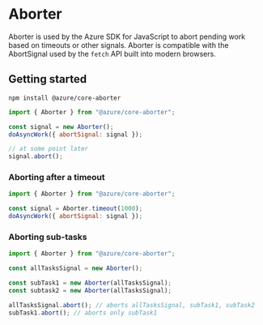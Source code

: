 # Aborter

Aborter is used by the Azure SDK for JavaScript to abort pending work based on timeouts or other signals. Aborter is compatible with the AbortSignal used by the `fetch` API built into modern browsers.

## Getting started

```
npm install @azure/core-aborter
```

```js
import { Aborter } from "@azure/core-aborter";

const signal = new Aborter();
doAsyncWork({ abortSignal: signal });

// at some point later
signal.abort();
```

### Aborting after a timeout

```js
import { Aborter } from "@azure/core-aborter";

const signal = Aborter.timeout(1000);
doAsyncWork({ abortSignal: signal });
```

### Aborting sub-tasks

```js
import { Aborter } from "@azure/core-aborter";

const allTasksSignal = new Aborter();

const subTask1 = new Aborter(allTasksSignal);
const subtask2 = new Aborter(allTasksSignal);

allTasksSignal.abort(); // aborts allTasksSignal, subTask1, subTask2
subTask1.abort(); // aborts only subTask1
```
